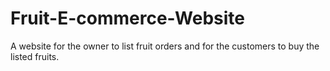 # Fruit-E-commerce-Website
A website for the owner to list fruit orders and for the customers to buy the listed fruits.
